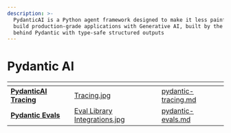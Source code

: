 ```yaml
---
description: >-
  PydanticAI is a Python agent framework designed to make it less painful to 
  build production-grade applications with Generative AI, built by the team 
  behind Pydantic with type-safe structured outputs
---
```


# Pydantic AI

<table data-card-size="large" data-view="cards"><thead><tr><th></th><th data-hidden data-card-cover data-type="files"></th><th data-hidden data-card-target data-type="content-ref"></th></tr></thead><tbody><tr><td><a href="pydantic-tracing.md"><strong>PydanticAI Tracing</strong></a></td><td><a href="../../.gitbook/assets/Tracing.jpg">Tracing.jpg</a></td><td><a href="pydantic-tracing.md">pydantic-tracing.md</a></td></tr><tr><td><a href="pydantic-evals.md"><strong>Pydantic Evals</strong></a></td><td><a href="../../.gitbook/assets/Eval Library Integrations.jpg">Eval Library Integrations.jpg</a></td><td><a href="pydantic-evals.md">pydantic-evals.md</a></td></tr></tbody></table>
